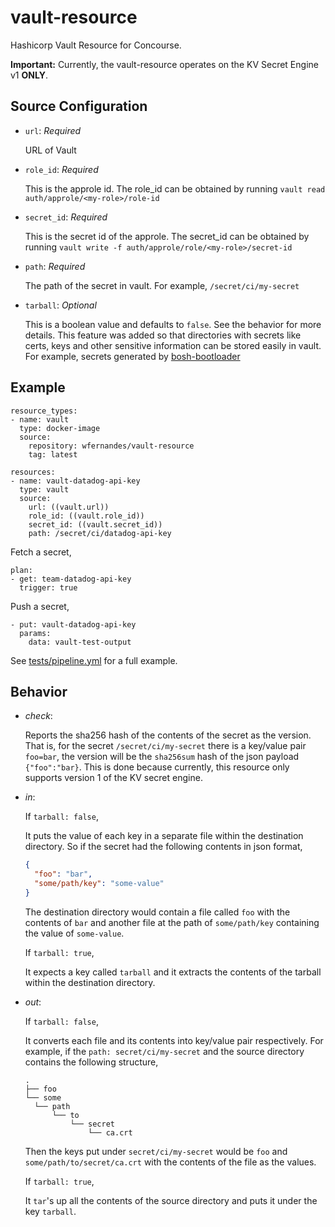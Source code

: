 # vault-resource
Hashicorp Vault Resource for Concourse.

**Important:** Currently, the vault-resource operates on the KV Secret Engine v1 **ONLY**.


## Source Configuration

- `url`: *Required*

   URL of Vault
- `role_id`: *Required*

   This is the approle id.
   The role_id can be obtained by running `vault read auth/approle/<my-role>/role-id`
- `secret_id`: *Required*

   This is the secret id of the approle.
   The secret_id can be obtained by running `vault write -f auth/approle/role/<my-role>/secret-id`
- `path`: *Required*

   The path of the secret in vault. For example, `/secret/ci/my-secret`
- `tarball`: *Optional*

   This is a boolean value and defaults to `false`. See the behavior for more details.
   This feature was added so that directories with secrets like certs, keys
and other sensitive information can be stored easily in vault. For example,
secrets generated by [bosh-bootloader][bosh-bootloader]

## Example

```
resource_types:
- name: vault
  type: docker-image
  source:
    repository: wfernandes/vault-resource
    tag: latest

resources:
- name: vault-datadog-api-key
  type: vault
  source:
    url: ((vault.url))
    role_id: ((vault.role_id))
    secret_id: ((vault.secret_id))
    path: /secret/ci/datadog-api-key
```

Fetch a secret,

```
plan:
- get: team-datadog-api-key
  trigger: true
```

Push a secret,

```
- put: vault-datadog-api-key
  params:
    data: vault-test-output
```

See [tests/pipeline.yml][test-pipeline] for a full example.

## Behavior

- *check*:

  Reports the sha256 hash of the contents of the secret as the version. That
is, for the secret `/secret/ci/my-secret` there is a key/value pair `foo=bar`,
the version will be the `sha256sum` hash of the json payload `{"foo":"bar}`.
This is done because currently, this resource only supports version 1 of the
KV secret engine.

- *in*:

  If `tarball: false`,

  It puts the value of each key in a separate file within the destination
directory. So if the secret had the following contents in json format,
  ```json
  {
	"foo": "bar",
    "some/path/key": "some-value"
  }
  ```
  The destination directory would contain a file called `foo` with the
contents of `bar` and another file at the path of `some/path/key` containing
the value of `some-value`.

  If `tarball: true`,

  It expects a key called `tarball` and it extracts the contents of the
tarball within the destination directory.
- *out*:

  If `tarball: false`,

  It converts each file and its contents into key/value pair respectively. For
example, if the `path: secret/ci/my-secret` and the source directory contains
the following structure,

  ```
  .
  ├── foo
  └── some
    └── path
        └── to
            └── secret
                └── ca.crt
  ```
  Then the keys put under `secret/ci/my-secret` would be `foo` and
`some/path/to/secret/ca.crt` with the contents of the file as the values.

  If `tarball: true`,

  It `tar`'s up all the contents of the source directory and puts it under the
key `tarball`.

[bosh-bootloader]: https://github.com/cloudfoundry/bosh-bootloader
[test-pipeline]: tests/pipeline.yml
